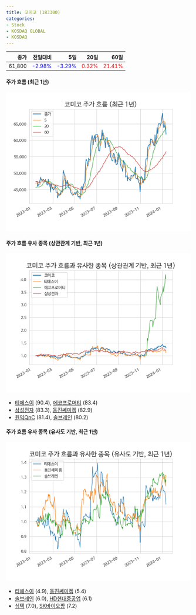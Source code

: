```yaml
---
title: 코미코 (183300)
categories:
- Stock
- KOSDAQ GLOBAL
- KOSDAQ
---
```


|종가|전일대비|5일|20일|60일|
|---:|-------:|--:|---:|---:|
|61,800|<span style="color: blue">-2.98%</span>|<span style="color: blue">-3.29%</span>|<span style="color: red">0.32%</span>|<span style="color: red">21.41%</span>|

<!-- more -->

#### 주가 흐름 (최근 1년)
![183300](/assets/images/stock/183300.png)


#### 주가 흐름 유사 종목 (상관관계 기반, 최근 1년)
![183300](/assets/images/stock/183300_corr.png)
- [티에스이](/131290/) (90.4), [에코프로머티](/450080/) (83.4)
- [삼성전자](/005930/) (83.3), [동진쎄미켐](/005290/) (82.9)
- [원익QnC](/074600/) (81.4), [솔브레인](/357780/) (80.2)


#### 주가 흐름 유사 종목 (유사도 기반, 최근 1년)
![183300](/assets/images/stock/183300_sim.png)
- [티에스이](/131290/) (4.9), [동진쎄미켐](/005290/) (5.4)
- [솔브레인](/357780/) (6.0), [HD현대중공업](/329180/) (6.1)
- [심텍](/222800/) (7.0), [SK바이오팜](/326030/) (7.2)